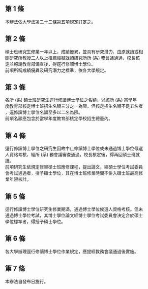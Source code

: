 第 1 條
-------
本辦法依大學法第二十二條第五項規定訂定之。

第 2 條
-------
碩士班研究生修業一年以上，成績優異，並具有研究潛力，由原就讀或相  
關研究所教授二人以上推薦經擬就讀研究所所 (系) 務會議通過，校長核  
定並報請教育部備查後，得逕行修讀博士學位。  
前項所稱成績優異及研究潛力之標準，依各大學規定。

第 3 條
-------
各所 (系) 碩士班研究生逕行修讀博士學位之名額，以該所 (系) 當學年  
度教育部核定博士班招生名額三分之一為限。但核定招生名額不足五名者  
，逕修讀博士學位名額至多以二名為限。  
前項名額應包含於當學年度教育部核定學校招生總量內。

第 4 條
-------
逕行修讀博士學位之研究生因故中止修讀博士學位或未通過博士學位候選  
人資格考核，經所 (系) 務會議審查通過，校長核定後，得再回碩士班就  
讀。  
前項研究生依規定修畢碩士班應修課程，提出論文，經碩士學位考試委員  
會考試通過者，授予碩士學位，其在博士班修業時間不併入碩士班最高修  
業年限核計。

第 5 條
-------
逕行修讀博士學位研究生修業期滿，通過博士學位候選人資格考核。但未  
通過博士學位考試，其博士學位論文經博士學位考試委員會決定合於碩士  
學位標準者，得授予碩士學位。

第 6 條
-------
各大學辦理逕行修讀博士學位作業規定，應提經教務會議通過後實施。

第 7 條
-------
本辦法自發布日施行。

